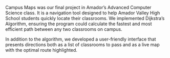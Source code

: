 Campus Maps was our final project in Amador’s Advanced Computer Science class. It is a navigation tool designed to help Amador Valley High School students quickly locate their classrooms. We implemented Dijkstra’s Algorithm, 
ensuring the program could calculate the fastest and most efficient path between any two classrooms on campus.

In addition to the algorithm, we developed a user-friendly interface that presents directions both as a list of classrooms to pass and as a live map with the optimal route highlighted.
